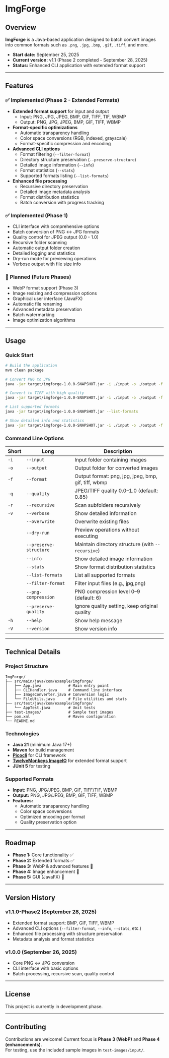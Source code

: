 # ImgForge

## Overview
**ImgForge** is a Java-based application designed to batch convert images into common formats such as `.png`, `.jpg`, `.bmp`, `.gif`, `.tiff`, and more.
- **Start date:** September 25, 2025
- **Current version:** v1.1 (Phase 2 completed - September 28, 2025)
- **Status:** Enhanced CLI application with extended format support

---

## Features

### ✅ Implemented (Phase 2 - Extended Formats)
- **Extended format support** for input and output
    - Input: PNG, JPG, JPEG, BMP, GIF, TIFF, TIF, WBMP
    - Output: PNG, JPG, JPEG, BMP, GIF, TIFF, WBMP
- **Format-specific optimizations**
    - Automatic transparency handling
    - Color space conversions (RGB, indexed, grayscale)
    - Format-specific compression and encoding
- **Advanced CLI options**
    - Format filtering (`--filter-format`)
    - Directory structure preservation (`--preserve-structure`)
    - Detailed image information (`--info`)
    - Format statistics (`--stats`)
    - Supported formats listing (`--list-formats`)
- **Enhanced file processing**
    - Recursive directory preservation
    - Detailed image metadata analysis
    - Format distribution statistics
    - Batch conversion with progress tracking

### ✅ Implemented (Phase 1)
- CLI interface with comprehensive options
- Batch conversion of PNG ↔ JPG formats
- Quality control for JPEG output (0.0 - 1.0)
- Recursive folder scanning
- Automatic output folder creation
- Detailed logging and statistics
- Dry-run mode for previewing operations
- Verbose output with file size info

### 🚧 Planned (Future Phases)
- WebP format support (Phase 3)
- Image resizing and compression options
- Graphical user interface (JavaFX)
- Automatic file renaming
- Advanced metadata preservation
- Batch watermarking
- Image optimization algorithms

---

## Usage

### Quick Start
```bash
# Build the application
mvn clean package

# Convert PNG to JPG
java -jar target/imgforge-1.0.0-SNAPSHOT.jar -i ./input -o ./output -f jpg

# Convert to TIFF with high quality
java -jar target/imgforge-1.0.0-SNAPSHOT.jar -i ./input -o ./output -f tiff -q 0.95

# List supported formats
java -jar target/imgforge-1.0.0-SNAPSHOT.jar --list-formats

# Show detailed info and statistics
java -jar target/imgforge-1.0.0-SNAPSHOT.jar -i ./input -o ./output -f png --info --stats
```

### Command Line Options
| Short | Long | Description |
|-------|------|-------------|
| `-i` | `--input` | Input folder containing images |
| `-o` | `--output` | Output folder for converted images |
| `-f` | `--format` | Output format: png, jpg, jpeg, bmp, gif, tiff, wbmp |
| `-q` | `--quality` | JPEG/TIFF quality 0.0–1.0 (default: 0.85) |
| `-r` | `--recursive` | Scan subfolders recursively |
| `-v` | `--verbose` | Show detailed information |
| | `--overwrite` | Overwrite existing files |
| | `--dry-run` | Preview operations without executing |
| | `--preserve-structure` | Maintain directory structure (with `--recursive`) |
| | `--info` | Show detailed image information |
| | `--stats` | Show format distribution statistics |
| | `--list-formats` | List all supported formats |
| | `--filter-format` | Filter input files (e.g., jpg,png) |
| | `--png-compression` | PNG compression level 0–9 (default: 6) |
| | `--preserve-quality` | Ignore quality setting, keep original quality |
| `-h` | `--help` | Show help message |
| `-V` | `--version` | Show version info |

---

## Technical Details

### Project Structure
```
ImgForge/
├── src/main/java/com/example/imgforge/
│   ├── App.java            # Main entry point
│   ├── CLIHandler.java     # Command line interface
│   ├── ImageConverter.java # Conversion logic
│   └── FileUtils.java      # File utilities and stats
├── src/test/java/com/example/imgforge/
│   └── AppTest.java        # Unit tests
├── test-images/            # Sample test images
├── pom.xml                 # Maven configuration
└── README.md
```

### Technologies
- **Java 21** (minimum Java 17+)
- **Maven** for build management
- **[Picocli](https://picocli.info/)** for CLI framework
- **[TwelveMonkeys ImageIO](https://github.com/haraldk/TwelveMonkeys)** for extended format support
- **JUnit 5** for testing

### Supported Formats
- **Input:** PNG, JPG/JPEG, BMP, GIF, TIFF/TIF, WBMP
- **Output:** PNG, JPG/JPEG, BMP, GIF, TIFF, WBMP
- **Features:**
    - Automatic transparency handling
    - Color space conversions
    - Optimized encoding per format
    - Quality preservation option

---

## Roadmap

- **Phase 1:** Core functionality ✅
- **Phase 2:** Extended formats ✅
- **Phase 3:** WebP & advanced features 🚧
- **Phase 4:** Image enhancement 🚧
- **Phase 5:** GUI (JavaFX) 🚧

---

## Version History
### v1.1.0-Phase2 (September 28, 2025)
- Extended format support: BMP, GIF, TIFF, WBMP
- Advanced CLI options (`--filter-format`, `--info`, `--stats`, etc.)
- Enhanced file processing with structure preservation
- Metadata analysis and format statistics

### v1.0.0 (September 26, 2025)
- Core PNG ↔ JPG conversion
- CLI interface with basic options
- Batch processing, recursive scan, quality control

---

## License
This project is currently in development phase.

---

## Contributing
Contributions are welcome! Current focus is **Phase 3 (WebP)** and **Phase 4 (enhancements)**.  
For testing, use the included sample images in `test-images/input/`.
